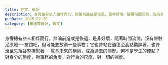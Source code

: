 ```yaml
---
title: 作文．後記
description: 身旁總有些人相伴而行，無論前進或是後退，是非好壞，隨著時間流倘，沒有誰駐足原地──友誼吧，但可能要放棄一些事物；它也許站在道德至高點勸諫著，也許滾至失落谷壑撫慰著──奠基未來的構築，成為過去的閱歷。何……
pubDate: 2025-02-20
category: [聯絡簿日記, 散文]
---
```


身旁總有些人相伴而行，無論前進或是後退，是非好壞，隨著時間流倘，沒有誰駐足原地──友誼吧，但可能要放棄一些事物；它也許站在道德至高點勸諫著，也許滾至失落谷壑撫慰著──奠基未來的構築，成為過去的閱歷。何不是學生的優點？對身分的態度，對事務的角度，對行為的尺度，對一切的揣度。

